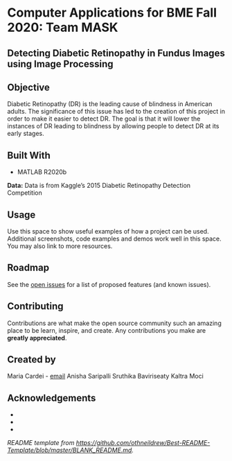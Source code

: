 <!-- ABOUT THE PROJECT -->
# Computer Applications for BME Fall 2020: Team MASK
## Detecting Diabetic Retinopathy in Fundus Images using Image Processing 
## Objective
Diabetic Retinopathy (DR) is the leading cause of blindness in American adults.  The significance of this issue has led to the creation of this project in order to make it easier to detect DR. The goal is that it will lower the instances of DR leading to blindness by allowing people to detect DR at its early stages.
## Built With
* MATLAB R2020b

**Data:** Data is from Kaggle’s 2015 Diabetic Retinopathy Detection Competition 

<!-- USAGE EXAMPLES -->
## Usage
Use this space to show useful examples of how a project can be used. Additional screenshots, code examples and demos work well in this space. You may also link to more resources.

<!-- ROADMAP -->
## Roadmap
See the [open issues](https://github.com/sbaviriseaty/MASK/issues) for a list of proposed features (and known issues).

<!-- CONTRIBUTING -->
## Contributing
Contributions are what make the open source community such an amazing place to be learn, inspire, and create. Any contributions you make are **greatly appreciated**.

<!-- CONTACT -->
## Created by
Maria Cardei - [email](mailto:example@website.com)
Anisha Saripalli
Sruthika Baviriseaty
Kaltra Moci
<!-- ACKNOWLEDGEMENTS -->
## Acknowledgements
* []()
* []()
* []()

*README template from https://github.com/othneildrew/Best-README-Template/blob/master/BLANK_README.md.*
